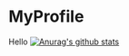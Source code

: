 # MyProfile
Hello
[![Anurag's github stats](https://github-readme-stats.vercel.app/api?username=topiniu)](https://github.com/anuraghazra/github-readme-stats)
